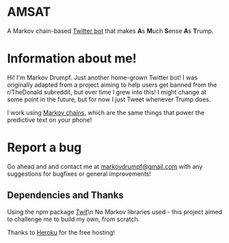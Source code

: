 # AMSAT
A Markov chain-based [Twitter bot](https://twitter.com/DrumpfMarkov) that makes **A**s **M**uch **S**ense **A**s **T**rump.

# Information about me!
Hi! I'm Markov Drumpf. Just another home-grown Twitter bot! I was originally adapted from a project aiming to help users get
banned from the r/TheDonald subreddit, but over time I grew into this! I might change at some point in the future, but for now
I just Tweet whenever Trump does.

I work using [Markov chains](https://en.wikipedia.org/wiki/Markov_chain), which are the same things that power the predictive
text on your phone!

# Report a bug
Go ahead and and contact me at markovdrumpf@gmail.com with any suggestions for bugfixes or general improvements!

## Dependencies and Thanks
Using the npm package [Twit](https://www.npmjs.com/package/twit)\n
No Markov libraries used - this project aimed to challenge me to build my own, from scratch.

Thanks to [Heroku](https://www.heroku.com/) for the free hosting!
